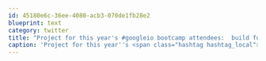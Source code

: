 ```yaml
---
id: 45180e6c-36ee-4080-acb3-070de1fb28e2
blueprint: text
category: twitter
title: "Project for this year's #googleio bootcamp attendees:  build functional registration site for next year."
caption: 'Project for this year''s <span class="hashtag hashtag_local">#<a href="http://tweettemp.darylchymko.ca/?tag=googleio">googleio</a> bootcamp attendees:  build functional registration site for next year.'
---
```

